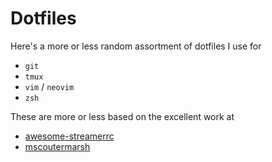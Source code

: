 # Dotfiles

Here's a more or less random assortment of dotfiles I use for
- `git`
- `tmux`
- `vim` / `neovim`
- `zsh`

These are more or less based on the excellent work at
- [awesome-streamerrc](https://github.com/awesome-streamers/awesome-streamerrc)
- [mscoutermarsh](https://github.com/mscoutermarsh/dotfiles)
